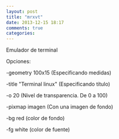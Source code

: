 ```yaml
---
layout: post
title: "mrxvt"
date: 2013-12-15 18:17
comments: true
categories: 
---
```

Emulador de terminal

Opciones:

-geometry 100x15 (Especificando medidas)

-title "Terminal linux" (Especificando título)

-o 20  (Nivel de transparencia. De 0 a 100)

-pixmap imagen (Con una imagen de fondo)

-bg red  (color de fondo)

-fg white (color de fuente)

